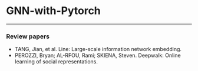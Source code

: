 # GNN-with-Pytorch
---
### Review papers
- TANG, Jian, et al. Line: Large-scale information network embedding. 
- PEROZZI, Bryan; AL-RFOU, Rami; SKIENA, Steven. Deepwalk: Online learning of social representations. 